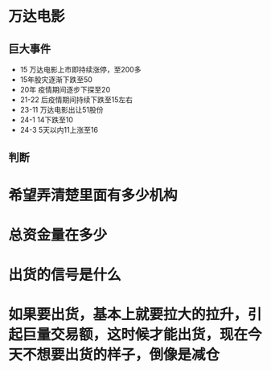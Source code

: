 # 万达电影


## 巨大事件

- 15 万达电影上市即持续涨停，至200多
- 15年股灾逐渐下跌至50
- 20年 疫情期间逐步下探至20
- 21-22 后疫情期间持续下跌至15左右
- 23-11 万达电影出让51股份
- 24-1 14下跌至10
- 24-3 5天以内11上涨至16

## 判断

# 希望弄清楚里面有多少机构



# 总资金量在多少



# 出货的信号是什么



# 如果要出货，基本上就要拉大的拉升，引起巨量交易额，这时候才能出货，现在今天不想要出货的样子，倒像是减仓

